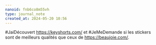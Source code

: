 ```yaml
---
nanoid: fnb6co8m55vh
type: journal_note
created_at: 2024-05-20 10:56
---
```

#JaiDécouvert https://keyshorts.com/ et #JeMeDemande si les stickers sont de meilleurs qualités que ceux de <https://beaujoie.com/>.
